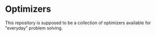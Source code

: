 # Optimizers
This repository is supposed to be a collection of optimizers available for "everyday" problem solving.

